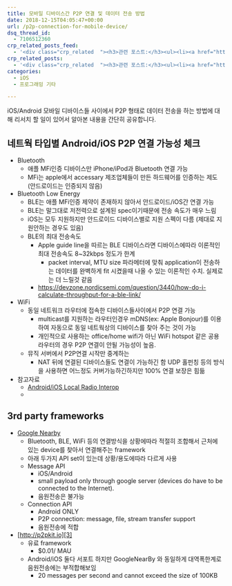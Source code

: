 ```yaml
---
title: 모바일 디바이스간 P2P 연결 및 데이터 전송 방법
date: 2018-12-15T04:05:47+00:00
url: /p2p-connection-for-mobile-device/
dsq_thread_id:
  - 7106512360
crp_related_posts_feed:
  - '<div class="crp_related  "><h3>관련 포스트:</h3><ul><li><a href="https://www.letmecompile.com/redis-cluster-sentinel-overview/"     class="post-770"><span class="crp_title">레디스 클러스터, 센티넬 구성 및 동작 방식</span></a></li><li><a href="https://www.letmecompile.com/api-auth-jwt-jwk-explained/"     class="post-800"><span class="crp_title">API 서버 인증을 위한 JWT와 JWK 이해하기</span></a></li><li><a href="https://www.letmecompile.com/how-cloudflare-works/"     class="post-739"><span class="crp_title">클라우드플레어(Cloudflare) 동작 원리</span></a></li><li><a href="https://www.letmecompile.com/kafka-consumer-offset-reset/"     class="post-786"><span class="crp_title">카프카(Kafka) Consumer offset reset 방법</span></a></li><li><a href="https://www.letmecompile.com/shotcut-linux-server-video-generation/"     class="post-753"><span class="crp_title">Shotcut을 이용하여 리눅스 서버에서 템플릿 기반의 동영상 만들기</span></a></li></ul><div class="crp_clear"></div></div>'
crp_related_posts:
  - '<div class="crp_related  "><h3>관련 포스트:</h3><ul><li><a href="https://www.letmecompile.com/redis-cluster-sentinel-overview/"     class="post-770"><span class="crp_title">레디스 클러스터, 센티넬 구성 및 동작 방식</span></a></li><li><a href="https://www.letmecompile.com/api-auth-jwt-jwk-explained/"     class="post-800"><span class="crp_title">API 서버 인증을 위한 JWT와 JWK 이해하기</span></a></li><li><a href="https://www.letmecompile.com/how-cloudflare-works/"     class="post-739"><span class="crp_title">클라우드플레어(Cloudflare) 동작 원리</span></a></li><li><a href="https://www.letmecompile.com/kafka-consumer-offset-reset/"     class="post-786"><span class="crp_title">카프카(Kafka) Consumer offset reset 방법</span></a></li><li><a href="https://www.letmecompile.com/shotcut-linux-server-video-generation/"     class="post-753"><span class="crp_title">Shotcut을 이용하여 리눅스 서버에서 템플릿 기반의 동영상 만들기</span></a></li></ul><div class="crp_clear"></div></div>'
categories:
  - iOS
  - 프로그래밍 기타

---
```

iOS/Android 모바일 디바이스들 사이에서 P2P 형태로 데이터 전송을 하는 방법에 대해 리서치 할 일이 있어서 알아본 내용을 간단히 공유합니다.

## 네트웍 타입별 Android/iOS P2P 연결 가능성 체크

  * Bluetooth 
      * 애플 MFi인증 디바이스만 iPhone/iPod과 Bluetooth 연결 가능 
      * MFi는 apple에서 accessary 제조업체들이 만든 하드웨어를 인증하는 제도 (안드로이드는 인증되지 않음)
  * Bluetooth Low Energy 
      * BLE는 애플 MFi인증 제약이 존재하지 않아서 안드로이드/iOS간 연결 가능
      * BLE는 말그대로 저전력으로 설계된 spec이기때문에 전송 속도가 매우 느림
      * iOS는 모두 지원하지만 안드로이드 디바이스별로 지원 스펙이 다름 (제대로 지원안하는 경우도 있음)
      * BLE의 최대 전송속도 
          * Apple guide line을 따르는 BLE 디바이스라면 디바이스에따라 이론적인 최대 전송속도 8~32kbps 정도가 한계 
              * packet interval, MTU size 파라메터에 맞춰 application이 전송하는 데이터를 완벽하게 fit 시켰을때 나올 수 있는 이론적인 수치. 실제로는 더 느릴것 같음
          * <https://devzone.nordicsemi.com/question/3440/how-do-i-calculate-throughput-for-a-ble-link/>
  * WiFi 
      * 동일 네트워크 라우터에 접속한 디바이스들사이에서 P2P 연결 가능 
          * multicast를 지원하는 라우터인경우 mDNS(ex: Apple Bonjour)를 이용하여 자동으로 동일 네트웍상의 디바이스를 찾아 주는 것이 가능
          * 개인적으로 사용하는 office/home wifi가 아닌 WiFi hotspot 같은 공용 라우터의 경우 P2P 연결이 안될 가능성이 높음.
      * 뮤직 서버에서 P2P연결 시작만 중계하는 
          * NAT 뒤에 연결된 디바이스들도 연결이 가능하긴 함 UDP 홀펀칭 등의 방식을 사용하면 어느정도 커버가능하긴하지만 100% 연결 보장은 힘듦
  * 참고자료 
      * [Android/iOS Local Radio Interop][1]
      * 

## 3rd party frameworks

  * [Google Nearby][2] 
      * Bluetooth, BLE, WiFi 등의 연결방식을 상황에따라 적절히 조합해서 근처에 있는 device를 찾아서 연결해주는 framework
      * 아래 두가지 API set이 있는데 상황/용도에따라 다르게 사용
      * Message API 
          * iOS/Android
          * small payload only through google server (devices do have to be connected to the Internet).
          * 음원전송은 불가능
      * Connection API 
          * Android ONLY
          * P2P connection: message, file, stream transfer support
          * 음원전송에 적합
  * [http://p2pkit.io][3] 
      * 유료 framework 
          * $0.01/ MAU
      * Android/iOS 둘다 서포트 하지만 GoogleNearBy 와 동일하게 대역폭한계로 음원전송에는 부적합해보임 
          * 20 messages per second and cannot exceed the size of 100KB

 [1]: http://www.goland.org/thaliiosandroidinterop/
 [2]: https://developers.google.com/nearby/
 [3]: http://p2pkit.io/